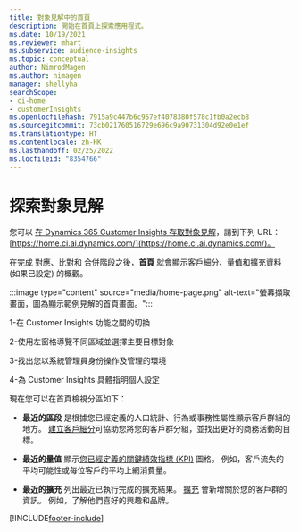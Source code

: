 ```yaml
---
title: 對象見解中的首頁
description: 開始在首頁上探索應用程式。
ms.date: 10/19/2021
ms.reviewer: mhart
ms.subservice: audience-insights
ms.topic: conceptual
author: NimrodMagen
ms.author: nimagen
manager: shellyha
searchScope:
- ci-home
- customerInsights
ms.openlocfilehash: 7915a9c447b6c957ef4078380f578c1fb0a2ecb8
ms.sourcegitcommit: 73cb021760516729e696c9a90731304d92e0e1ef
ms.translationtype: HT
ms.contentlocale: zh-HK
ms.lasthandoff: 02/25/2022
ms.locfileid: "8354766"
---
```

# <a name="explore-audience-insights"></a>探索對象見解

您可以 [在 Dynamics 365 Customer Insights 存取對象見解](https://home.ci.ai.dynamics.com/)，請到下列 URL：[https://home.ci.ai.dynamics.com/](https://home.ci.ai.dynamics.com/)。

在完成 [對應](map-entities.md)、[比對](match-entities.md)和 [合併](merge-entities.md)階段之後，**首頁** 就會顯示客戶細分、量值和擴充資料 (如果已設定) 的概觀。

:::image type="content" source="media/home-page.png" alt-text="螢幕擷取畫面，圖為顯示範例見解的首頁畫面。":::

1-在 Customer Insights 功能之間的切換 

2-使用左窗格導覽不同區域並選擇主要目標對象

3-找出您以系統管理員身份操作及管理的環境

4-為 Customer Insights 具體指明個人設定

現在您可以在首頁檢視分區如下：

- **最近的區段** 是根據您已經定義的人口統計、行為或事務性屬性顯示客戶群組的地方。 [建立客戶細分](segments.md)可協助您將您的客戶群分組，並找出更好的商務活動的目標。

- **最近的量值** 顯示[您已經定義的關鍵績效指標 (KPI)](measures.md) 圖格。 例如，客戶流失的平均可能性或每位客戶的平均上網消費量。

- **最近的擴充** 列出最近已執行完成的擴充結果。 [擴充](enrichment-hub.md) 會新增關於您的客戶群的資訊。 例如，了解他們喜好的興趣和品牌。


[!INCLUDE[footer-include](../includes/footer-banner.md)]
